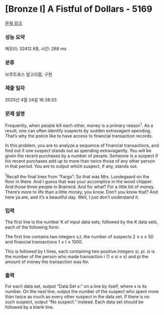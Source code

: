 # [Bronze I] A Fistful of Dollars - 5169 

[문제 링크](https://www.acmicpc.net/problem/5169) 

### 성능 요약

메모리: 32412 KB, 시간: 268 ms

### 분류

브루트포스 알고리즘, 구현

### 제출 일자

2025년 4월 24일 16:38:33

### 문제 설명

<p>Frequently, when people kill each other, money is a primary reason<sup>1</sup>. As a result, one can often identify suspects by sudden extravagant spending. That’s why the police like to have access to financial transaction records.</p>

<p>In this problem, you are to analyze a sequence of financial transactions, and find out if one suspect stands out as spending extravagantly. You will be given the recent purchases by a number of people. Someone is a suspect if his recent purchases add up to more than twice those of any other person in that period. You are to output which suspect, if any, stands out.</p>

<p><sup>1</sup>Recall the final lines from “Fargo”: So that was Mrs. Lundegaard on the floor in there. And I guess that was your accomplice in the wood chipper. And those three people in Brainerd. And for what? For a little bit of money. There’s more to life than a little money, you know. Don’t you know that? And here ya are, and it’s a beautiful day. Well, I just don’t understand it.</p>

### 입력 

 <p>The first line is the number K of input data sets, followed by the K data sets, each of the following form:</p>

<p>The first line contains two integers s,t, the number of suspects 2 ≤ s ≤ 50 and financial transactions 1 ≤ t ≤ 1000.</p>

<p>This is followed by t lines, each containing two positive integers si, pi. si is the number of the person who made transaction i (1 ≤ si ≤ s) and pi the amount of money the transaction was for.</p>

### 출력 

 <p>For each data set, output “Data Set x:” on a line by itself, where x is its number. On the next line, output the number of the suspect who spent more than twice as much as every other suspect in the data set. If there is no such suspect, output “No suspect.” instead. Each data set should be followed by a blank line.</p>

